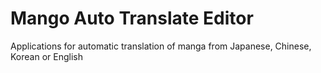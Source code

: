 # Mango Auto Translate Editor
Applications for automatic translation of manga from Japanese, Chinese, Korean or English
